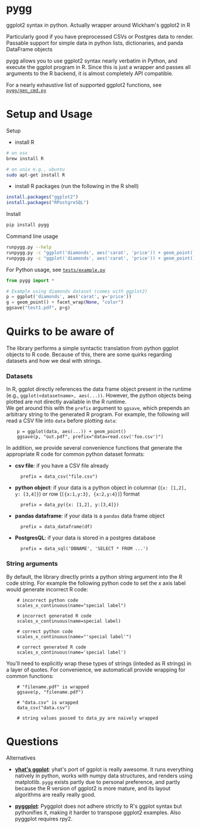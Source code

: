 pygg
=================

ggplot2 syntax in python.  Actually wrapper around Wickham's ggplot2 in R

Particularly good if you have preprocessed CSVs or Postgres data to render.  Passable
support for simple data in python lists, dictionaries, and panda DataFrame objects

pygg allows you to use ggplot2 syntax nearly verbatim in Python,
and execute the ggplot program in R.  Since this is just a wrapper
and passes all arguments to the R backend, it is almost completely
API compatible.  

For a nearly exhaustive list of supported ggplot2 functions, see [`pygg/gen_cmd.py`](https://github.com/sirrice/pygg/blob/master/pygg/gen_cmds.py)





Setup and Usage
===================


Setup

* install R 

```bash
# on osx
brew install R

# on unix e.g., ubuntu
sudo apt-get install R
```

* install R packages (run the following in the R shell)

```r
install.packages("ggplot2") 
install.packages("RPostgreSQL")
```
        


Install

```bash
pip install pygg
```

Command line usage 

```bash
runpygg.py --help
runpygg.py -c "ggplot('diamonds', aes('carat', 'price')) + geom_point()" -o test.pdf
runpygg.py -c "ggplot('diamonds', aes('carat', 'price')) + geom_point()" -csv foo.csv

```

For Python usage, see [`tests/example.py`](https://github.com/sirrice/pygg/blob/master/tests/example.py)

```python
from pygg import *

# Example using diamonds dataset (comes with ggplot2)
p = ggplot('diamonds', aes('carat', y='price'))
g = geom_point() + facet_wrap(None, "color")
ggsave("test1.pdf", p+g)
```


Quirks to be aware of
=====================

The library performs a simple syntactic translation from python 
ggplot objects to R code.  Because of this, there are some quirks
regarding datasets and how we deal with strings.

### Datasets

In R, ggplot directly references the data frame object present in the runtime
(e.g., `ggplot(<datasetname>, aes(...))`.   However, the python
objects being plotted are not directly available in the R runtime.  
We get around this with the `prefix` argument to `ggsave`, which prepends
an arbitrary string to the generated R program.  For example, the following
will read a CSV file into `data` before plotting `data`:

        p = ggplot(data, aes(...)) + geom_point()
        ggsave(p, "out.pdf", prefix="data=read.csv('foo.csv')")

In addition, we provide several convenience functions that generate
the appropriate R code for common python dataset formats: 

* **csv file**: if you have a CSV file already

        prefix = data_csv("file.csv")

* **python object**: if your data is a python object in columnar (`{x: [1,2], y: [3,4]}`)
  or row (`[{x:1,y:3}, {x:2,y:4}]`) format

        prefix = data_py({x: [1,2], y:[3,4]})

* **pandas dataframe**: if your data is a `pandas` data frame object

        prefix = data_dataframe(df)

* **PostgresQL**: if your data is stored in a postgres database

        prefix = data_sql('DBNAME', 'SELECT * FROM ...')

### String arguments

By default, the library directly prints a python string argument into the 
R code string.  For example the following python code to set the x axis label
would generate incorrect R code:

        # incorrect python code
        scales_x_continuous(name="special label")

        # incorrect generated R code
        scales_x_continuous(name=special label)

        # correct python code
        scales_x_continuous(name="'special label'")

        # correct generated R code
        scales_x_continuous(name='special label')

You'll need to explicitly wrap these types of strings (inteded as R strings)
in a layer of quotes.  For convenience, we automaticall provide wrapping
for common functions:

        # "filename.pdf" is wrapped
        ggsave(p, "filename.pdf")

        # "data.csv" is wrapped
        data_csv("data.csv")

        # string values passed to data_py are naively wrapped



Questions 
===============

Alternatives

* **[yhat's ggplot](http://ggplot.yhathq.com/)**:  yhat's
port of ggplot is really awesome.  It runs everything natively in
python, works with numpy data structures, and renders using matplotlib.
`pygg` exists partly due to personal preference, and partly because
the R version of ggplot2 is more mature, and its layout algorithms are
really really good.

* **[pyggplot](http://pypi.python.org/pypi/pyggplot/)**: Pyggplot does not adhere
strictly to R's ggplot syntax but pythonifies it, making it harder to transpose
ggplot2 examples. Also pyggplot requires rpy2.

